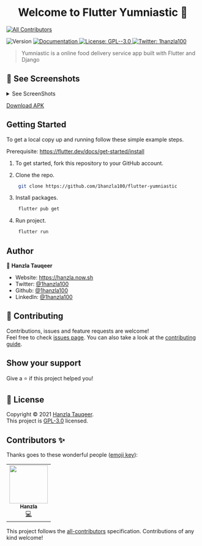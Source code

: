 <h1 align="center">Welcome to Flutter Yumniastic 👋</h1>

<!-- ALL-CONTRIBUTORS-BADGE:START - Do not remove or modify this section -->
[![All Contributors](https://img.shields.io/badge/all_contributors-11-orange.svg?style=flat-square)](#contributors-)
<!-- ALL-CONTRIBUTORS-BADGE:END -->
<p>
  <img alt="Version" src="https://img.shields.io/badge/version-1.0.0-blue.svg?cacheSeconds=2592000" />
  <a href="https://github.com/1hanzla100/flutter-yumniastic/blob/master/README.md" target="_blank">
    <img alt="Documentation" src="https://img.shields.io/badge/documentation-yes-brightgreen.svg" />
  </a>
  <a href="https://github.com/1hanzla100/flutter-yumniastic/blob/master/LICENSE" target="_blank">
    <img alt="License: GPL--3.0" src="https://img.shields.io/badge/License-GPL--3.0-yellow.svg" />
  </a>
  <a href="https://twitter.com/1hanzla100" target="_blank">
    <img alt="Twitter: 1hanzla100" src="https://img.shields.io/twitter/follow/1hanzla100.svg?style=social" />
  </a>
</p>

> Yumniastic is a online food delivery service app built with Flutter and Django

## 🚀 See Screenshots

<details>
<summary>See ScreenShots</summary>
<img src="https://user-images.githubusercontent.com/59178380/106362317-eb812480-6343-11eb-9260-c97720450bfb.png" alt="Home" width=300></img>
<img src="https://user-images.githubusercontent.com/59178380/106362708-15d3e180-6346-11eb-90f4-ad39b6cd44bc.png" alt="PizzaCategory" width=300></img>
<img src="https://user-images.githubusercontent.com/59178380/106362318-ec19bb00-6343-11eb-92b5-931093063fcf.png" alt="ItemDetail" width=300></img>
<img src="https://user-images.githubusercontent.com/59178380/106362314-e91eca80-6343-11eb-9242-86f51b254c12.png" alt="Cart" width=300></img>
<img src="https://user-images.githubusercontent.com/59178380/106362316-eae88e00-6343-11eb-9991-d746325df676.png" alt="Checkout" width=300></img>
<img src="https://user-images.githubusercontent.com/59178380/106362323-efad4200-6343-11eb-8ce6-a2b54ccb295a.png" alt="Orders" width=300></img>
<img src="https://user-images.githubusercontent.com/59178380/106362321-ef14ab80-6343-11eb-83b2-073708a83cea.png" alt="OrderDetail" width=300></img>
<img src="https://user-images.githubusercontent.com/59178380/106362324-f045d880-6343-11eb-8025-dd6367443839.png" alt="UserProfile" width=300></img>
</details>

[Download APK](https://github.com/1hanzla100/flutter-yumniastic/releases)

## Getting Started

To get a local copy up and running follow these simple example steps.

Prerequisite: https://flutter.dev/docs/get-started/install

1. To get started, fork this repository to your GitHub account.

2. Clone the repo.
    ```sh
     git clone https://github.com/1hanzla100/flutter-yumniastic
    ```
3. Install packages.
    ```sh
     flutter pub get
    ```
4. Run project.
    ```sh
     flutter run
    ```

## Author

👤 **Hanzla Tauqeer**

* Website: https://hanzla.now.sh
* Twitter: [@1hanzla100](https://twitter.com/1hanzla100)
* Github: [@1hanzla100](https://github.com/1hanzla100)
* LinkedIn: [@1hanzla100](https://linkedin.com/in/1hanzla100)

## 🤝 Contributing

Contributions, issues and feature requests are welcome!<br />Feel free to check [issues page](https://github.com/1hanzla100/flutter-yumniastic/issues). You can also take a look at the [contributing guide](https://github.com/1hanzla100/flutter-yumniastic/blob/master/CONTRIBUTING.md).

## Show your support

Give a ⭐️ if this project helped you!

## 📝 License

Copyright © 2021 [Hanzla Tauqeer](https://github.com/1hanzla100).<br />
This project is [GPL-3.0](https://github.com/1hanzla100/flutter-yumniastic/blob/master/LICENSE) licensed.

## Contributors ✨

Thanks goes to these wonderful people ([emoji key](https://allcontributors.org/docs/en/emoji-key)):

<!-- ALL-CONTRIBUTORS-LIST:START - Do not remove or modify this section -->
<!-- prettier-ignore-start -->
<!-- markdownlint-disable -->
<table>
  <tr>
    <td align="center"><a href="https://hanzla.now.sh"><img src="https://avatars.githubusercontent.com/u/59178380?v=4?s=100" width="100px;" alt=""/><br /><sub><b>Hanzla</b></sub></a><br /><a href="https://github.com/1hanzla100/flutter-yumniastic/commits?author=1hanzla100" title="Code">💻</a></td>
  </tr>
</table>

<!-- markdownlint-restore -->
<!-- prettier-ignore-end -->

<!-- ALL-CONTRIBUTORS-LIST:END -->

This project follows the [all-contributors](https://github.com/all-contributors/all-contributors) specification. Contributions of any kind welcome!